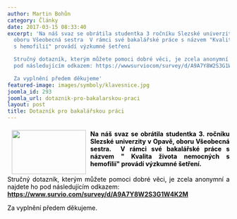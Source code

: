 ```yaml
---
author: Martin Bohůn
category: Články
date: 2017-03-15 08:33:40
excerpt: 'Na náš svaz se obrátila studentka 3 ročníku Slezské univerzity v Opavě,
  oboru Všeobecná sestra  V rámci své bakalářské práce s názvem "Kvalita života nemocných
  s hemofilií" provádí výzkumné šetření 

  Stručný dotazník, kterým můžete pomoci dobré věci, je zcela anonymní a najdete ho
  pod následujícím odkazem: https://wwwsurviocom/survey/d/A9A7Y8W2S3G1W4K2M

  Za vyplnění předem děkujeme'
featured-image: images/symboly/klavesnice.jpg
joomla_id: 293
joomla_url: dotaznik-pro-bakalarskou-praci
layout: post
title: Dotazník pro bakalářskou práci
---
```


<h4 style="text-align: justify;">
 <span style="color: #000000;">
  <img border="0" height="100" src="{{ site.baseurl }}/images/symboly/klavesnice.jpg" style="float: left; margin-left: 10px; margin-right: 10px;" width="168"/>
 </span>
 <span style="color: #000000;">
  Na náš svaz se obrátila studentka 3. ročníku Slezské univerzity v Opavě, oboru Všeobecná sestra.  V rámci své bakalářské práce s názvem "
  <strong>
   Kvalita života nemocných s hemofilií"
   <em>
   </em>
  </strong>
  provádí výzkumné šetření.
 </span>
</h4>
<p style="text-align: justify;">
 <span>
  <span style="color: #000000;">
   Stručný dotazník, kterým můžete pomoci dobré věci, je zcela anonymní a najdete ho pod následujícím odkazem:
  </span>
  <br/>
 </span>
 <strong>
  <a href="https://www.survio.com/survey/d/A9A7Y8W2S3G1W4K2M" title="Dotazník studenta">
   https://www.survio.com/survey/d/A9A7Y8W2S3G1W4K2M
  </a>
 </strong>
</p>
<p style="text-align: justify;">
 <span style="color: #000000;">
  Za vyplnění předem děkujeme.
 </span>
</p>